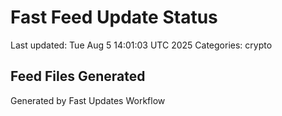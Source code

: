 # Fast Feed Update Status
Last updated: Tue Aug  5 14:01:03 UTC 2025
Categories: crypto

## Feed Files Generated

Generated by Fast Updates Workflow
